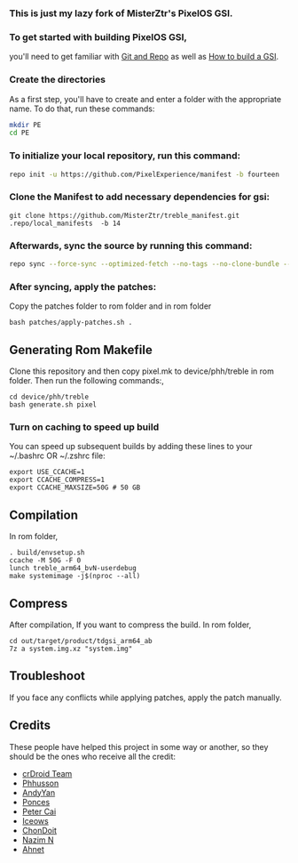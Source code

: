 ### This is just my lazy fork of MisterZtr's PixelOS GSI. 

### To get started with building PixelOS GSI,
you'll need to get familiar with [Git and Repo](https://source.android.com/source/using-repo.html) as well as [How to build a GSI](https://github.com/phhusson/treble_experimentations/wiki/How-to-build-a-GSI%3F).


### Create the directories

As a first step, you'll have to create and enter a folder with the appropriate name.
To do that, run these commands:

```bash
mkdir PE
cd PE
```

### To initialize your local repository, run this command:

```bash
repo init -u https://github.com/PixelExperience/manifest -b fourteen
```
 

### Clone the Manifest to add necessary dependencies for gsi:
 
    git clone https://github.com/MisterZtr/treble_manifest.git .repo/local_manifests  -b 14
  


### Afterwards, sync the source by running this command:

```bash
repo sync --force-sync --optimized-fetch --no-tags --no-clone-bundle --prune -j$(nproc --all)
```


### After syncing, apply the patches:

Copy the patches folder to rom folder and in rom folder

```
bash patches/apply-patches.sh .
```

## Generating Rom Makefile

 Clone this repository and then copy pixel.mk to device/phh/treble in rom folder. Then run the following commands:,
 
 ```
cd device/phh/treble
bash generate.sh pixel
 ```

### Turn on caching to speed up build

You can speed up subsequent builds by adding these lines to your ~/.bashrc OR ~/.zshrc file:

```
export USE_CCACHE=1
export CCACHE_COMPRESS=1
export CCACHE_MAXSIZE=50G # 50 GB
``` 

## Compilation 

In rom folder,

 ```
. build/envsetup.sh
ccache -M 50G -F 0
lunch treble_arm64_bvN-userdebug
make systemimage -j$(nproc --all)
 ```


## Compress

After compilation,
If you want to compress the build.
In rom folder,

   ```
cd out/target/product/tdgsi_arm64_ab
7z a system.img.xz "system.img"
   ```


## Troubleshoot
 
If you face any conflicts while applying patches, apply the patch manually.



## Credits
These people have helped this project in some way or another, so they should be the ones who receive all the credit:
- [crDroid Team](https://github.com/crdroidandroid)
- [Phhusson](https://github.com/phhusson)
- [AndyYan](https://github.com/AndyCGYan)
- [Ponces](https://github.com/ponces)
- [Peter Cai](https://github.com/PeterCxy)
- [Iceows](https://github.com/Iceows)
- [ChonDoit](https://github.com/ChonDoit)
- [Nazim N ](https://github.com/naz664)
- [Ahnet](https://github.com/ahnet-69)
